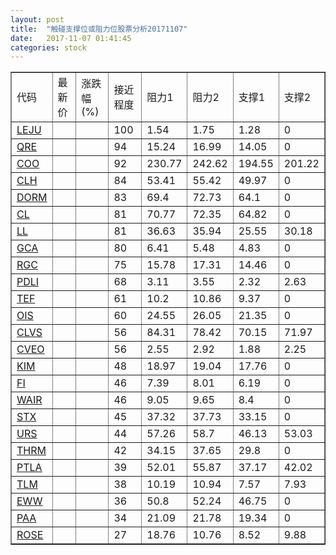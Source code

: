 ```yaml
---
layout: post
title:  "触碰支撑位或阻力位股票分析20171107"
date:   2017-11-07 01:41:45
categories: stock
---
```

<script type="text/javascript">
var stockList = []
stockList.push('gb_leju');
stockList.push('gb_qre');
stockList.push('gb_coo');
stockList.push('gb_clh');
stockList.push('gb_dorm');
stockList.push('gb_cl');
stockList.push('gb_ll');
stockList.push('gb_gca');
stockList.push('gb_rgc');
stockList.push('gb_pdli');
stockList.push('gb_tef');
stockList.push('gb_ois');
stockList.push('gb_clvs');
stockList.push('gb_cveo');
stockList.push('gb_kim');
stockList.push('gb_fi');
stockList.push('gb_wair');
stockList.push('gb_stx');
stockList.push('gb_urs');
stockList.push('gb_thrm');
stockList.push('gb_ptla');
stockList.push('gb_tlm');
stockList.push('gb_eww');
stockList.push('gb_paa');
stockList.push('gb_rose');
</script>
<table border="1">
 <tr>
 <td>代码</td>
 <td>最新价</td>
 <td>涨跌幅(%)</td>
 <td>接近程度</td>
 <td>阻力1</td>
 <td>阻力2</td>
 <td>支撑1</td>
 <td>支撑2</td>
</tr>
  <tr id="leju" class="red">
  <td><a href="http://stock.finance.sina.com.cn/usstock/quotes/LEJU.html" target="_blank">LEJU</a></td><td></td><td></td><td>100</td><td>1.54</td><td>1.75</td><td>1.28</td><td>0</td></tr>
  <tr id="qre" class="red">
  <td><a href="http://stock.finance.sina.com.cn/usstock/quotes/QRE.html" target="_blank">QRE</a></td><td></td><td></td><td>94</td><td>15.24</td><td>16.99</td><td>14.05</td><td>0</td></tr>
  <tr id="coo" class="red">
  <td><a href="http://stock.finance.sina.com.cn/usstock/quotes/COO.html" target="_blank">COO</a></td><td></td><td></td><td>92</td><td>230.77</td><td>242.62</td><td>194.55</td><td>201.22</td></tr>
  <tr id="clh" class="red">
  <td><a href="http://stock.finance.sina.com.cn/usstock/quotes/CLH.html" target="_blank">CLH</a></td><td></td><td></td><td>84</td><td>53.41</td><td>55.42</td><td>49.97</td><td>0</td></tr>
  <tr id="dorm" class="red">
  <td><a href="http://stock.finance.sina.com.cn/usstock/quotes/DORM.html" target="_blank">DORM</a></td><td></td><td></td><td>83</td><td>69.4</td><td>72.73</td><td>64.1</td><td>0</td></tr>
  <tr id="cl" class="red">
  <td><a href="http://stock.finance.sina.com.cn/usstock/quotes/CL.html" target="_blank">CL</a></td><td></td><td></td><td>81</td><td>70.77</td><td>72.35</td><td>64.82</td><td>0</td></tr>
  <tr id="ll" class="green">
  <td><a href="http://stock.finance.sina.com.cn/usstock/quotes/LL.html" target="_blank">LL</a></td><td></td><td></td><td>81</td><td>36.63</td><td>35.94</td><td>25.55</td><td>30.18</td></tr>
  <tr id="gca" class="green">
  <td><a href="http://stock.finance.sina.com.cn/usstock/quotes/GCA.html" target="_blank">GCA</a></td><td></td><td></td><td>80</td><td>6.41</td><td>5.48</td><td>4.83</td><td>0</td></tr>
  <tr id="rgc" class="red">
  <td><a href="http://stock.finance.sina.com.cn/usstock/quotes/RGC.html" target="_blank">RGC</a></td><td></td><td></td><td>75</td><td>15.78</td><td>17.31</td><td>14.46</td><td>0</td></tr>
  <tr id="pdli" class="red">
  <td><a href="http://stock.finance.sina.com.cn/usstock/quotes/PDLI.html" target="_blank">PDLI</a></td><td></td><td></td><td>68</td><td>3.11</td><td>3.55</td><td>2.32</td><td>2.63</td></tr>
  <tr id="tef" class="green">
  <td><a href="http://stock.finance.sina.com.cn/usstock/quotes/TEF.html" target="_blank">TEF</a></td><td></td><td></td><td>61</td><td>10.2</td><td>10.86</td><td>9.37</td><td>0</td></tr>
  <tr id="ois" class="red">
  <td><a href="http://stock.finance.sina.com.cn/usstock/quotes/OIS.html" target="_blank">OIS</a></td><td></td><td></td><td>60</td><td>24.55</td><td>26.05</td><td>21.35</td><td>0</td></tr>
  <tr id="clvs" class="green">
  <td><a href="http://stock.finance.sina.com.cn/usstock/quotes/CLVS.html" target="_blank">CLVS</a></td><td></td><td></td><td>56</td><td>84.31</td><td>78.42</td><td>70.15</td><td>71.97</td></tr>
  <tr id="cveo" class="green">
  <td><a href="http://stock.finance.sina.com.cn/usstock/quotes/CVEO.html" target="_blank">CVEO</a></td><td></td><td></td><td>56</td><td>2.55</td><td>2.92</td><td>1.88</td><td>2.25</td></tr>
  <tr id="kim" class="red">
  <td><a href="http://stock.finance.sina.com.cn/usstock/quotes/KIM.html" target="_blank">KIM</a></td><td></td><td></td><td>48</td><td>18.97</td><td>19.04</td><td>17.76</td><td>0</td></tr>
  <tr id="fi" class="red">
  <td><a href="http://stock.finance.sina.com.cn/usstock/quotes/FI.html" target="_blank">FI</a></td><td></td><td></td><td>46</td><td>7.39</td><td>8.01</td><td>6.19</td><td>0</td></tr>
  <tr id="wair" class="red">
  <td><a href="http://stock.finance.sina.com.cn/usstock/quotes/WAIR.html" target="_blank">WAIR</a></td><td></td><td></td><td>46</td><td>9.05</td><td>9.65</td><td>8.4</td><td>0</td></tr>
  <tr id="stx" class="green">
  <td><a href="http://stock.finance.sina.com.cn/usstock/quotes/STX.html" target="_blank">STX</a></td><td></td><td></td><td>45</td><td>37.32</td><td>37.73</td><td>33.15</td><td>0</td></tr>
  <tr id="urs" class="green">
  <td><a href="http://stock.finance.sina.com.cn/usstock/quotes/URS.html" target="_blank">URS</a></td><td></td><td></td><td>44</td><td>57.26</td><td>58.7</td><td>46.13</td><td>53.03</td></tr>
  <tr id="thrm" class="red">
  <td><a href="http://stock.finance.sina.com.cn/usstock/quotes/THRM.html" target="_blank">THRM</a></td><td></td><td></td><td>42</td><td>34.15</td><td>37.65</td><td>29.8</td><td>0</td></tr>
  <tr id="ptla" class="red">
  <td><a href="http://stock.finance.sina.com.cn/usstock/quotes/PTLA.html" target="_blank">PTLA</a></td><td></td><td></td><td>39</td><td>52.01</td><td>55.87</td><td>37.17</td><td>42.02</td></tr>
  <tr id="tlm" class="green">
  <td><a href="http://stock.finance.sina.com.cn/usstock/quotes/TLM.html" target="_blank">TLM</a></td><td></td><td></td><td>38</td><td>10.19</td><td>10.94</td><td>7.57</td><td>7.93</td></tr>
  <tr id="eww" class="green">
  <td><a href="http://stock.finance.sina.com.cn/usstock/quotes/EWW.html" target="_blank">EWW</a></td><td></td><td></td><td>36</td><td>50.8</td><td>52.24</td><td>46.75</td><td>0</td></tr>
  <tr id="paa" class="red">
  <td><a href="http://stock.finance.sina.com.cn/usstock/quotes/PAA.html" target="_blank">PAA</a></td><td></td><td></td><td>34</td><td>21.09</td><td>21.78</td><td>19.34</td><td>0</td></tr>
  <tr id="rose" class="red">
  <td><a href="http://stock.finance.sina.com.cn/usstock/quotes/ROSE.html" target="_blank">ROSE</a></td><td></td><td></td><td>27</td><td>18.76</td><td>10.76</td><td>8.52</td><td>9.88</td></tr>
</table>
